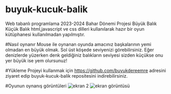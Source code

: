 # buyuk-kucuk-balik
Web tabanlı programlama 2023-2024 Bahar Dönemi Projesi
Büyük Balık Küçük Balık html,javascript ve css dilleri kullanılarak hazır bir oyun kütüphanesi kullanılmadan yapılmıştır.


#Nasıl oynanır
Mouse ile oynanan oyunda amacınız başkalarının yemi olmadan en büyük olmak. Sol üst köşede seviyenizi görebilirsiniz. Eğer denizlerde yüzerken denk geldiğiniz balıkların seviyesi sizden küçükse onu yer büyük ise yem olursunuz!


#Yükleme 
Projeyi kullanmak için https://github.com/buyukdereemre adresini ziyaret edip buyuk-kucuk-balik repositesini indirebilirsiniz.

#Oyunun oynanış görüntüleri
![ekran 2](https://github.com/buyukdereemre/buyuk-kucuk-balik/assets/116837211/4108853d-926e-45f3-88d4-6dcdcb7955aa)
![ekran görüntüsü](https://github.com/buyukdereemre/buyuk-kucuk-balik/assets/116837211/fb78306e-1919-4c06-b807-72023f08f1b6)
